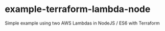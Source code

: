# example-terraform-lambda-node
Simple example using two AWS Lambdas in NodeJS / ES6 with Terraform
